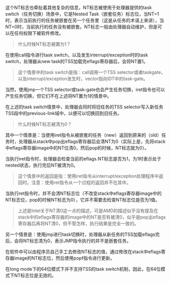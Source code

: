 这个NT标志也牵扯着其他复杂的信息，NT标志被使用于处理器提供的task switch（任务切换）场景中，它是Nested Task（嵌套任务）标志位，当NT=1时，表示当前执行的任务被嵌套在另一个任务里（这是从任务的术语上来讲），当NT=0时，当前执行的任务没有被嵌套。NT标志一般由处理器自动维护，但是可以在任何权限下被软件修改。

>什么时候NT标志被置为1？

在使用call指令进行task switch，以及发生interrupt/exception时的task switch，处理器从new task的TSS加载完eflags寄存器后，会将NT置1。

>这个情景中的task switch是指：call调用一个TSS selector或者taskgate，以及interrupt/exception发生时，vector指向IDT中的task-gate。

当然，使用jmp一个TSS selector或task-gate也会产生任务切换，iret指令也可以产生任务切换，但它们不在上述将NT置为1的情景中。

在上述的task switch情景中，处理器会同时将旧任务的TSS selector写入新任务TSS段中的previous-link域中，以便可以切换回到旧任务。

>什么时候NT标志被清为0？

其中一个情景是：当使用iret指令从被嵌套的任务（new）返回到原来的（old）任务时，处理器从stack中pop出eflags寄存器后会清NT为0（实际上是，先将stack中eflags寄存器image中的NT位清0，然后pop的时候，NT标志就为0）。

当执行iret指令时，处理器会检查当前的eflags.NT标志是否为1，为1时表示处于nested状态，执行完后NT被清为0。

>这个情景中的返回是指：使用iret指令从interrupt/exception处理程序中返回时。注意：使用ret指令从一个过程的返回并不在其中。

当执行ret指令时，并不会清NT标志位（不改变stack中eflags寄存器image中的NT标志位，pop的时候NT标志为0），它并不需要去检查NT标志位是否为1值。

>上述是Intel关于NT清0这一点的描述，可是AMD的描述似乎没有提及在stack中的eflags寄存器的image中的NT是否有被清0，似乎是pop出eflags寄存器后再将NT清0，但不管怎样，执行结果是完全一致的。

另一个情景是：使用jmp进行task切换时，处理器从新任务的TSS加载eflags完后，会将NT标志清为0，表示JMP指令执行的并不是嵌套任务。

在软件中可以由程序员自己手工去修改NT标志的值，通过修改在stack中eflags寄存器image的NT标志位，然后使用popf指令进行更新。

在long mode下的64位模式下并不支持TSS的task switch机制，因此，在64位模式下NT标志位是无效的。